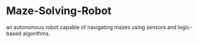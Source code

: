 # Maze-Solving-Robot
an autonomous robot capable of navigating mazes using sensors and logic-based algorithms.
